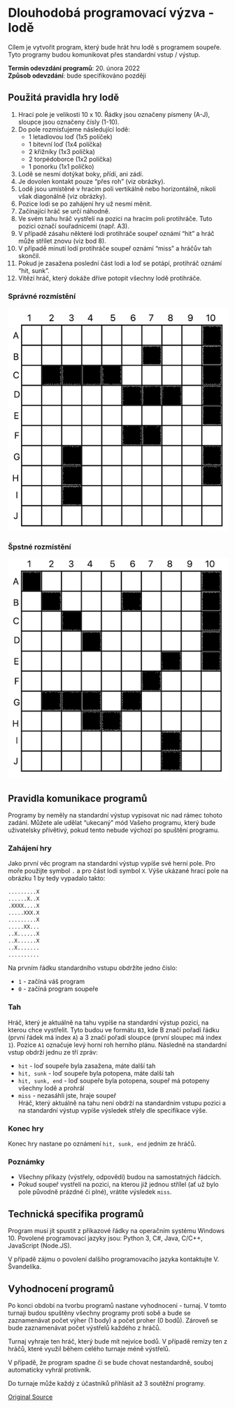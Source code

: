 # **Dlouhodobá programovací výzva - lodě**
Cílem je vytvořit program, který bude hrát hru lodě s programem soupeře. Tyto programy budou komunikovat přes standardní vstup / výstup.  
  
**Termín odevzdání programů**: 20. února 2022  
**Způsob odevzdání**: bude specifikováno později  

## Použitá pravidla hry lodě
1. Hrací pole je velikosti 10 x 10. Řádky jsou označeny písmeny (A-J), sloupce jsou označeny čísly (1-10).
2. Do pole rozmisťujeme následující lodě:
    - 1 letadlovou loď (1x5 políček)
    - 1 bitevní loď (1x4 políčka)
    - 2 křižníky (1x3 políčka)
    - 2 torpédoborce (1x2 políčka)
    - 1 ponorku (1x1 políčko)
3. Lodě se nesmí dotýkat boky, přídí, ani zádí.
4. Je dovolen kontakt pouze “přes roh” (viz obrázky).
5. Lodě jsou umístěné v hracím poli vertikálně nebo horizontálně, nikoli však diagonálně (viz obrázky).
6. Pozice lodi se po zahájení hry už nesmí měnit.
7. Začínající hráč se určí náhodně.
8. Ve svém tahu hráč vystřelí na pozici na hracím poli protihráče. Tuto pozici označí souřadnicemi (např. A3).
9. V případě zásahu některé lodi protihráče soupeř oznámí “hit” a hráč může střílet znovu (viz bod 8).
10. V případě minutí lodí protihráče soupeř oznámí “miss” a hráčův tah skončil.
11. Pokud je zasažena poslední část lodi a loď se potápí, protihráč oznámí “hit, sunk”.
12. Vítězí hráč, který dokáže dříve potopit všechny lodě protihráče.

### Správné rozmístění
![Obr. 1](sources/spravne.png)
### Špstné rozmístění
![Obr. 2](sources/spatne.png)

## Pravidla komunikace programů
Programy by neměly na standardní výstup vypisovat nic nad rámec tohoto zadání. Můžete ale udělat “ukecaný” mód Vašeho programu, který bude uživatelsky přívětivý, pokud tento nebude výchozí po spuštění programu.
### Zahájení hry
Jako první věc program na standardní výstup vypíše své herní pole. Pro moře použijte symbol `.` a pro část lodi symbol `X`. Výše ukázané hrací pole na obrázku 1 by tedy vypadalo takto:
```
.........X
......X..X
.XXXX....X
.....XXX.X
.........X
.....XX...
..X......X
..X......X
..X.......
..........
```
Na prvním řádku standardního vstupu obdržíte jedno číslo:
- `1` - začíná váš program
- `0` - začíná program soupeře


### Tah
Hráč, který je aktuálně na tahu vypíše na standardní výstup pozici, na kterou chce vystřelit. Tyto budou ve formátu `B3`, kde B značí pořadí řádku (první řádek má index `A`) a 3 značí pořadí sloupce (první sloupec má index `1`). Pozice `A1` označuje levý horní roh herního plánu.
Následně na standardní vstup obdrží jednu ze tří zpráv:
- `hit` - loď soupeře byla zasažena, máte další tah
- `hit, sunk` - loď soupeře byla potopena, máte další tah
- `hit, sunk, end` - loď soupeře byla potopena, soupeř má potopeny všechny lodě a prohrál
- `miss` - nezasáhli jste, hraje soupeř  
Hráč, který aktuálně na tahu není obdrží na standardním vstupu pozici a na standardní výstup vypíše výsledek střely dle specifikace výše.
### Konec hry
Konec hry nastane po oznámení `hit, sunk, end` jedním ze hráčů.

### Poznámky
- Všechny příkazy (výstřely, odpovědi) budou na samostatných řádcích.
- Pokud soupeř vystřelí na pozici, na kterou již jednou střílel (ať už bylo pole původně prázdné či plné), vrátíte výsledek `miss`.

## Technická specifika programů
Program musí jít spustit z příkazové řádky na operačním systému Windows 10. Povolené programovací jazyky jsou: Python 3, C#, Java, C/C++, JavaScript (Node.JS).  
  
V případě zájmu o povolení dalšího programovacího jazyka kontaktujte V. Švandelíka.  

## Vyhodnocení programů
Po konci období na tvorbu programů nastane vyhodnocení - turnaj. V tomto turnaji budou spuštěny všechny programy proti sobě a bude se zaznamenávat počet výher (1 body) a počet proher (0 bodů). Zároveň se bude zaznamenávat počet výstřelů každého z hráčů. 

Turnaj vyhraje ten hráč, který bude mít nejvíce bodů. V případě remízy ten z hráčů, které využil během celého turnaje méně výstřelů.  
  
V případě, že program spadne či se bude chovat nestandardně, souboj automaticky vyhrál protivník.  
  
Do turnaje může každý z účastníků přihlásit až 3 soutěžní programy.  


[Original Source](https://docs.google.com/document/d/1sVvF50JKndc4Fq7_36WNSMSqcuud6ojDs1I24XQ2EQY/edit#)
